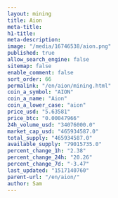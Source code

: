 ```yaml
---
layout: mining
title: Aion
meta-title: 
h1-title: 
meta-description: 
image: "/media/16746538/aion.png"
published: true
allow_search_engine: false
sitemap: false
enable_comment: false
sort_order: 66
permalink: "/en/aion/mining.html"
coin_a_symbol: "AION"
coin_a_name: "Aion"
coin_a_lower_case: "aion"
price_usd: "5.63581"
price_btc: "0.00047966"
24h_volume_usd: "34076000.0"
market_cap_usd: "465934587.0"
total_supply: "465934587.0"
available_supply: "79015735.0"
percent_change_1h: "2.38"
percent_change_24h: "20.26"
percent_change_7d: "-3.47"
last_updated: "1517140760"
parent-url: "/en/aion/"
author: Sam
---
```


